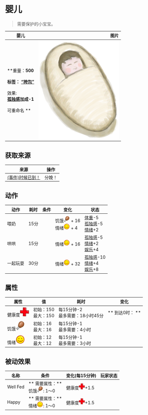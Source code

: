 # 婴儿  
> 需要保护的小宝宝。  
  
  婴儿  |   图片   
 ----  |  ----:   
 **重量：**500<br><br>**标签：**	[“挎包”](tag_Satchel.md)<br><br>** 效果: **<br>[孤独感](Loneliness.md)加成-1<br><br>** 可重命名 **  |  ![](Sprite/Baby.png)   
  
## 获取来源  
来源  |  操作  
----  |  ----  
[(事件)时候已到！](Event_Pregnancy.md)  |  分娩！  
## 动作  
动作  |  耗时  |  条件  |  变化  |  状态  
----  |  ----  |  ----  |  ----  |  ----  
喂奶<br>  |  15分  |    |  饥饿<img decoding="async" src="Sprite/Hunger.png" style="width:20px;"> + 16<br>情绪<img decoding="async" src="Sprite/Content.png" style="width:20px;"> + 4  |  [体重](Weight.md)-5<br>[孤独感](Loneliness.md)-5<br>[情绪](Morale.md)+2  
哄哄<br>  |  15分  |    |  情绪<img decoding="async" src="Sprite/Content.png" style="width:20px;"> + 16  |  [孤独感](Loneliness.md)-5<br>[情绪](Morale.md)+2<br>[娱乐](Entertainment.md)+4  
一起玩耍<br>  |  30分  |    |  情绪<img decoding="async" src="Sprite/Content.png" style="width:20px;"> + 32  |  [孤独感](Loneliness.md)-10<br>[情绪](Morale.md)+4<br>[娱乐](Entertainment.md)+8  
## 属性   
属性  |  值  |  耗时  |  变化  
----  |  ----  |  ----  |  ----  
健康度<img decoding="async" src="Sprite/Health.png" style="width:30px;">  |  初始：150<br>最大：150  |  每15分钟-2<br>最多需要：18小时45分  |  ** 到达0时： **  
饥饿<img decoding="async" src="Sprite/Hunger.png" style="width:30px;">  |  初始：16<br>最大：16  |  每15分钟-1<br>最多需要：4小时  |    
情绪<img decoding="async" src="Sprite/Content.png" style="width:30px;">  |  初始：12<br>最大：12  |  每15分钟-1<br>最多需要：3小时  |    
## 被动效果  
名称  |  条件  |  变化(每15分钟)  |  玩家状态  
----  |  ----  |  ----  |  ----  
Well Fed  |  ** 需要属性：**<br>饥饿<img decoding="async" src="Sprite/Hunger.png" style="width:20px;">: 1～0  |  健康度<img decoding="async" src="Sprite/Health.png" style="width:20px;">+1.5  |    
Happy  |  ** 需要属性：**<br>情绪<img decoding="async" src="Sprite/Content.png" style="width:20px;">: 1～0  |  健康度<img decoding="async" src="Sprite/Health.png" style="width:20px;">+1.5  |    
